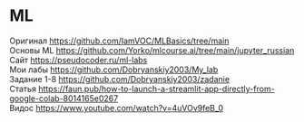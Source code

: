 # ML
Оригинал https://github.com/IamVOC/MLBasics/tree/main  
Основы ML https://github.com/Yorko/mlcourse.ai/tree/main/jupyter_russian  
Сайт https://pseudocoder.ru/ml-labs  
Мои лабы https://github.com/Dobryanskiy2003/My_lab  
Задание 1-8 https://github.com/Dobryanskiy2003/zadanie  
Статья https://faun.pub/how-to-launch-a-streamlit-app-directly-from-google-colab-8014165e0267  
Видос https://www.youtube.com/watch?v=4uVOv9feB_0

